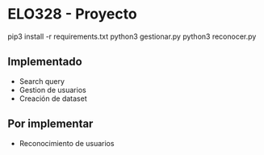 # ELO328 - Proyecto

pip3 install -r requirements.txt
python3 gestionar.py
python3 reconocer.py

## Implementado
- Search query
- Gestion de usuarios
- Creación de dataset

## Por implementar
- Reconocimiento de usuarios

